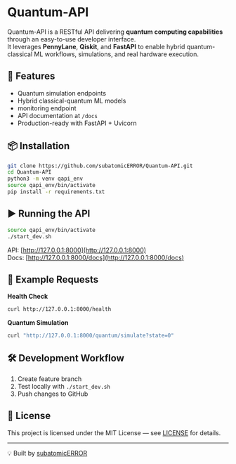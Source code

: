 # Quantum-API

Quantum-API is a RESTful API delivering **quantum computing capabilities** through an easy-to-use developer interface.  
It leverages **PennyLane**, **Qiskit**, and **FastAPI** to enable hybrid quantum-classical ML workflows, simulations, and real hardware execution.

## 🚀 Features
- Quantum simulation endpoints
- Hybrid classical-quantum ML models
-  monitoring endpoint
- API documentation at `/docs`
- Production-ready with FastAPI + Uvicorn

## 📦 Installation
```bash
git clone https://github.com/subatomicERROR/Quantum-API.git
cd Quantum-API
python3 -m venv qapi_env
source qapi_env/bin/activate
pip install -r requirements.txt
```

## ▶️ Running the API
```bash
source qapi_env/bin/activate
./start_dev.sh
```
API: [http://127.0.0.1:8000](http://127.0.0.1:8000)  
Docs: [http://127.0.0.1:8000/docs](http://127.0.0.1:8000/docs)

## 📡 Example Requests
**Health Check**
```bash
curl http://127.0.0.1:8000/health
```

**Quantum Simulation**
```bash
curl "http://127.0.0.1:8000/quantum/simulate?state=0"
```

## 🛠 Development Workflow
1. Create feature branch  
2. Test locally with `./start_dev.sh`  
3. Push changes to GitHub

## 📜 License
This project is licensed under the MIT License — see [LICENSE](LICENSE) for details.

---
💡 Built by [subatomicERROR](https://github.com/subatomicERROR)
